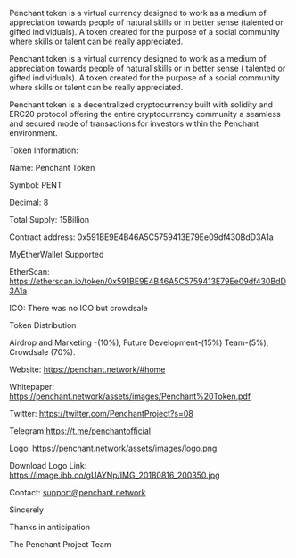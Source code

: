 Penchant token is a virtual currency designed to work as a medium of appreciation towards people 
of natural skills or in better sense (talented or gifted individuals). A token created for the purpose 
of a social community where skills or talent can be really appreciated.

Penchant token is a virtual currency designed to work as a medium of appreciation towards people of natural skills or in better sense ( talented or gifted individuals). A token created for the purpose of a social community where skills or talent can be really appreciated.

Penchant token is a decentralized cryptocurrency built with solidity and ERC20 protocol offering the entire cryptocurrency community a seamless and secured mode of transactions for investors within the Penchant environment.

Token Information:

Name: Penchant Token

Symbol: PENT

Decimal: 8

Total Supply: 15Billion

Contract address:
 0x591BE9E4B46A5C5759413E79Ee09df430BdD3A1a

MyEtherWallet Supported

EtherScan: https://etherscan.io/token/0x591BE9E4B46A5C5759413E79Ee09df430BdD3A1a

ICO: There was no ICO but crowdsale 

Token Distribution

Airdrop and Marketing -(10%), Future Development-(15%)
Team-(5%), Crowdsale (70%).

Website: https://penchant.network/#home

Whitepaper: 
https://penchant.network/assets/images/Penchant%20Token.pdf

Twitter: https://twitter.com/PenchantProject?s=08

Telegram:https://t.me/penchantofficial

Logo: 
https://penchant.network/assets/images/logo.png

Download Logo Link: https://image.ibb.co/gUAYNp/IMG_20180816_200350.jpg

Contact: support@penchant.network

Sincerely

Thanks in anticipation

The Penchant  Project Team
